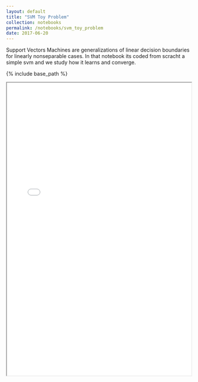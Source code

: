 ```yaml
---
layout: default
title: "SVM Toy Problem"
collection: notebooks
permalink: /notebooks/svm_toy_problem
date: 2017-06-20
---
```


Support Vectors Machines are generalizations of linear decision boundaries for linearly nonseparable cases. 
In that notebook its coded from scracht a simple svm and we study how it learns and converge.


{% include base_path %}

<iframe src="{{ base_path }}/files/notebooks_html/Report-ToyProblem-SVM.html" width="100%" height="800"></iframe>
